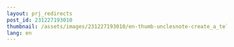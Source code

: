 ```yaml
---
layout: prj_redirects
post_id: 231227193010
thumbnail: /assets/images/231227193010/en-thumb-unclesnote-create_a_telegram_bot_and_send_a_message.png
lang: en
---
```

